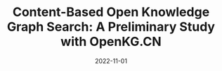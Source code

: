 ---
title: "Content-Based Open Knowledge Graph Search: A Preliminary Study with OpenKG.CN"
collection: publications
excerpt: 'Xiaxia Wang, Tengteng Lin, <u><b>Weiqing Luo</b></u>, Gong Cheng, Yuzhong Qu' 
time: '2021'
date: 2022-11-01
venue: 'Proceeding of the 2021 China Conference on Knowledge Graph and Semantic Computing' 
paperurl: '/files/2021_CCKS_OpenKG.pdf'
odeurl: 'https://github.com/ise-uiuc/DeepREL'
short: 'CCKS 2021'
---